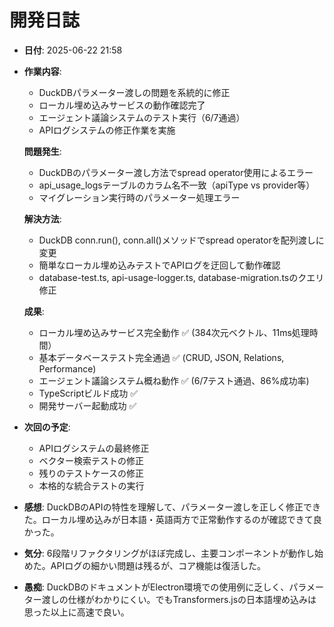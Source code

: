 # 開発日誌

- **日付**: 2025-06-22 21:58
- **作業内容**:
  - DuckDBパラメーター渡しの問題を系統的に修正
  - ローカル埋め込みサービスの動作確認完了
  - エージェント議論システムのテスト実行（6/7通過）
  - APIログシステムの修正作業を実施
  
  **問題発生**: 
  - DuckDBのパラメーター渡し方法でspread operator使用によるエラー
  - api_usage_logsテーブルのカラム名不一致（apiType vs provider等）
  - マイグレーション実行時のパラメーター処理エラー
  
  **解決方法**:
  - DuckDB conn.run(), conn.all()メソッドでspread operatorを配列渡しに変更
  - 簡単なローカル埋め込みテストでAPIログを迂回して動作確認
  - database-test.ts, api-usage-logger.ts, database-migration.tsのクエリ修正
  
  **成果**:
  - ローカル埋め込みサービス完全動作 ✅ (384次元ベクトル、11ms処理時間）
  - 基本データベーステスト完全通過 ✅ (CRUD, JSON, Relations, Performance)
  - エージェント議論システム概ね動作 ✅ (6/7テスト通過、86%成功率)
  - TypeScriptビルド成功 ✅
  - 開発サーバー起動成功 ✅

- **次回の予定**:
  - APIログシステムの最終修正
  - ベクター検索テストの修正
  - 残りのテストケースの修正
  - 本格的な統合テストの実行

- **感想**: DuckDBのAPIの特性を理解して、パラメーター渡しを正しく修正できた。ローカル埋め込みが日本語・英語両方で正常動作するのが確認できて良かった。

- **気分**: 6段階リファクタリングがほぼ完成し、主要コンポーネントが動作し始めた。APIログの細かい問題は残るが、コア機能は復活した。

- **愚痴**: DuckDBのドキュメントがElectron環境での使用例に乏しく、パラメーター渡しの仕様がわかりにくい。でもTransformers.jsの日本語埋め込みは思った以上に高速で良い。